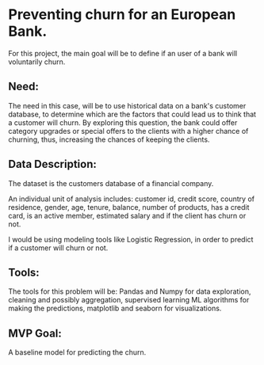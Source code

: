 # Preventing churn for an European Bank. 

For this project, the main goal will be to define if an user of a bank will voluntarily churn. 

## Need:

The need in this case, will be to use historical data on a bank's customer database, to determine which are the factors that could 
lead us to think that a customer will churn. By exploring this question, the bank could offer category upgrades or special offers to the clients with a higher 
chance of churning, thus, increasing the chances of keeping the clients. 


## Data Description:

The dataset is the customers database of a financial company. 

An individual unit of analysis includes: customer id, credit score, country of residence, gender, age, tenure, balance, number of products, has a credit card, 
is an active member, estimated salary and if the client has churn or not. 

I would be using modeling tools like Logistic Regression, in order to predict if a customer will churn or not. 


## Tools:

The tools for this problem will be: Pandas and Numpy for data exploration, cleaning and possibly aggregation, supervised learning ML algorithms for making the predictions,
matplotlib and seaborn for visualizations. 

## MVP Goal:

A baseline model for predicting the churn. 
